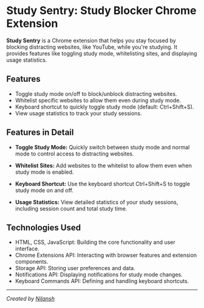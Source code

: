# Study Sentry: Study Blocker Chrome Extension

**Study Sentry** is a Chrome extension that helps you stay focused by blocking distracting websites, like YouTube, while you're studying. It provides features like toggling study mode, whitelisting sites, and displaying usage statistics.

## Features

- Toggle study mode on/off to block/unblock distracting websites.
- Whitelist specific websites to allow them even during study mode.
- Keyboard shortcut to quickly toggle study mode (default: Ctrl+Shift+S).
- View usage statistics to track your study sessions.

## Features in Detail

- **Toggle Study Mode:** Quickly switch between study mode and normal mode to control access to distracting websites.

- **Whitelist Sites:** Add websites to the whitelist to allow them even when study mode is enabled.

- **Keyboard Shortcut:** Use the keyboard shortcut Ctrl+Shift+S to toggle study mode on and off.

- **Usage Statistics:** View detailed statistics of your study sessions, including session count and total study time.

## Technologies Used

- HTML, CSS, JavaScript: Building the core functionality and user interface.
- Chrome Extensions API: Interacting with browser features and extension components.
- Storage API: Storing user preferences and data.
- Notifications API: Displaying notifications for study mode changes.
- Keyboard Commands API: Defining and handling keyboard shortcuts.

---

*Created by [Nilansh](https://github.com/ndg24)*
